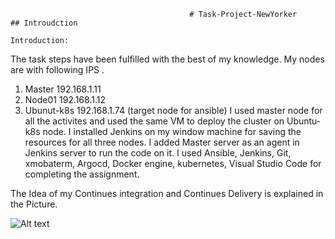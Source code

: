                                             # Task-Project-NewYorker
    ## Introudction
    
    Introduction:
The task steps have been fulfilled with the best of my knowledge. My nodes are with following IPS .
   1.	Master 192.168.1.11
   2.	Node01 192.168.1.12
   3.	Ubunut-k8s 192.168.1.74  (target node for ansible)
I used master node for all the activites and used the same VM to deploy the cluster on Ubuntu-k8s node. I installed Jenkins on my window machine for saving the resources for all three nodes. I added Master server as an agent in Jenkins server to run the code on it. I used Ansible, Jenkins, Git, xmobaterm, Argocd, Docker engine, kubernetes, Visual Studio Code for completing the assignment.
 
 The Idea of my Continues integration and Continues Delivery is explained in the Picture.
 
 ![Alt text]([relative/path/to/img.jpg](https://github.com/saddique164/test-project/blob/master/cicd.PNG)?raw=true "CICD")
